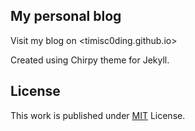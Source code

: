 ## My personal blog

Visit my blog on <timisc0ding.github.io>

Created using Chirpy theme for Jekyll.

## License

This work is published under [MIT][mit] License.

[mit]: https://github.com/cotes2020/chirpy-starter/blob/master/LICENSE
